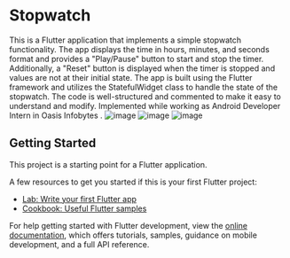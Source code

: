 # Stopwatch

This is a Flutter application that implements a simple stopwatch functionality. The app displays the time in hours, minutes, and seconds format and provides a "Play/Pause" button to start and stop the timer. Additionally, a "Reset" button is displayed when the timer is stopped and values are not at their initial state. The app is built using the Flutter framework and utilizes the StatefulWidget class to handle the state of the stopwatch. The code is well-structured and commented to make it easy to understand and modify. Implemented while working as Android Developer Intern in Oasis Infobytes .
![image](https://user-images.githubusercontent.com/78254378/234950003-eef60659-028b-41f8-b9f7-c84920c76910.png)
![image](https://user-images.githubusercontent.com/78254378/234950081-936f9b80-b7d1-4810-846c-1343048300ad.png)
![image](https://user-images.githubusercontent.com/78254378/234950106-0af801e3-1117-4c17-98bd-dddda6aafa52.png)



## Getting Started

This project is a starting point for a Flutter application.

A few resources to get you started if this is your first Flutter project:

- [Lab: Write your first Flutter app](https://docs.flutter.dev/get-started/codelab)
- [Cookbook: Useful Flutter samples](https://docs.flutter.dev/cookbook)

For help getting started with Flutter development, view the
[online documentation](https://docs.flutter.dev/), which offers tutorials,
samples, guidance on mobile development, and a full API reference.
